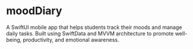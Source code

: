 # moodDiary
A SwiftUI mobile app that helps students track their moods and manage daily tasks. Built using SwiftData and MVVM architecture to promote well-being, productivity, and emotional awareness.
